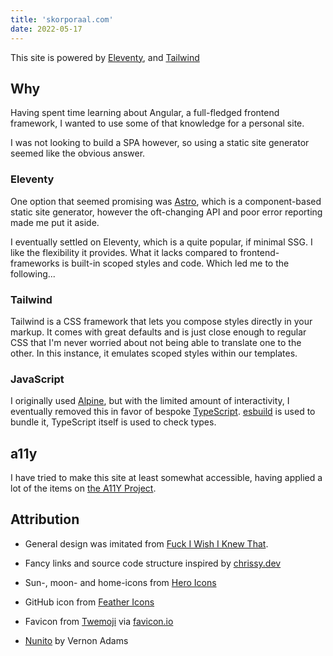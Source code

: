```yaml
---
title: 'skorporaal.com'
date: 2022-05-17
---
```


This site is powered by [Eleventy](https://www.11ty.dev/), and [Tailwind](https://tailwindcss.com/)

## Why

Having spent time learning about Angular, a full-fledged frontend framework, I wanted to use some of that knowledge for a personal site.

I was not looking to build a SPA however, so using a static site generator seemed like the obvious answer.

### Eleventy

One option that seemed promising was [Astro](https://astro.build/), which is a component-based static site generator, however the oft-changing API and poor error reporting made me put it aside.

I eventually settled on Eleventy, which is a quite popular, if minimal SSG. I like the flexibility it provides. What it lacks compared to frontend-frameworks is built-in scoped styles and code. Which led me to the following...

### Tailwind

Tailwind is a CSS framework that lets you compose styles directly in your markup. It comes with great defaults and is just close enough to regular CSS that I'm never worried about not being able to translate one to the other. In this instance, it emulates scoped styles within our templates.

### JavaScript

I originally used [Alpine](https://alpinejs.dev/), but with the limited amount of interactivity, I eventually removed this in favor of bespoke [TypeScript](https://www.typescriptlang.org/). [esbuild](https://esbuild.github.io/) is used to bundle it, TypeScript itself is used to check types.

## a11y

I have tried to make this site at least somewhat accessible, having applied a lot of the items on [the A11Y Project](https://www.a11yproject.com/checklist/).

## Attribution

- General design was imitated from [Fuck I Wish I Knew That](https://fuckiwishiknewth.at/).

- Fancy links and source code structure inspired by [chrissy.dev](https://www.chrissy.dev/)

- Sun-, moon- and home-icons from [Hero Icons](https://heroicons.com/)

- GitHub icon from [Feather Icons](https://feathericons.com/)

- Favicon from [Twemoji](https://twemoji.twitter.com/) via [favicon.io](https://favicon.io)

- [Nunito](https://github.com/googlefonts/nunito) by Vernon Adams
